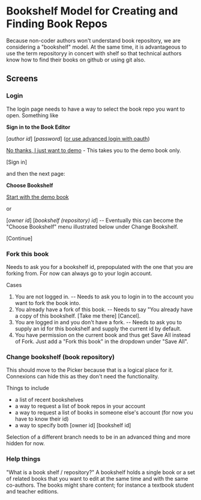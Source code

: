 # Bookshelf Model for Creating and Finding Book Repos

Because non-coder authors won't understand book repository, we are considering a "bookshelf" model. At the same time,
it is advantageous to use the term repositoryy in concert with shelf so that technical authors know how to find their books
on github or using git also.

## Screens

### Login
The login page needs to  have a way to select the book repo you want to open. 
Something like

**Sign in to the Book Editor**

[*author id*]  \[*password*\] ([or use advanced login with oauth](http://www.google.com))

[No thanks, I just want to demo](http://www.google.com) - This takes you to the demo book only.

[Sign in]

and then the next page:

**Choose Bookshelf**

[Start with the demo book](http://www.google.com)

or 

[*owner id*] [*bookshelf (repository) id*]  -- Eventually this can become the "Choose Bookshelf" menu illustrated
below under Change Bookshelf.

[Continue]

### Fork this book

Needs to ask you for a bookshelf id, prepopulated with the one that you are forking from. For now can always go to your
login account.

Cases

1. You are not logged in. -- Needs to ask you to login in to the account you want to fork the book into.
2. You already have a fork of this book. -- Needs to say "You already have a copy of this bookshelf. [Take me there] [Cancel].
3. You are logged in and you don't have a fork. -- Needs to ask you to supply an id for this bookshelf and supply the current id by default. 
4. You have permission on the current book and thus get Save All instead of Fork. Just add a "Fork this book" in the dropdown under "Save All".

### Change bookshelf (book repository)

This should move to the Picker because that is a logical place for it. Connexions can hide this as they don't
need the functionality. 

Things to include
 * a list of recent bookshelves
 * a way to request a list of book repos in your account
 * a way to request a list of books in someone else's account (for now you have to know their id)
 * a way to specify both [owner id] [bookshelf id]

Selection of a different branch needs to be in an advanced thing and more hidden for now.

### Help things

"What is a book shelf / repository?" A bookshelf holds a single book or a set of related books that you want to edit at 
the same time and with the same co-authors. The books might share content; for instance a textbook student and teacher
editions. 
